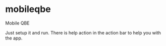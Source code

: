 mobileqbe
=========

Mobile QBE

Just setup it and run. There is help action in the action bar to help you with the app.
